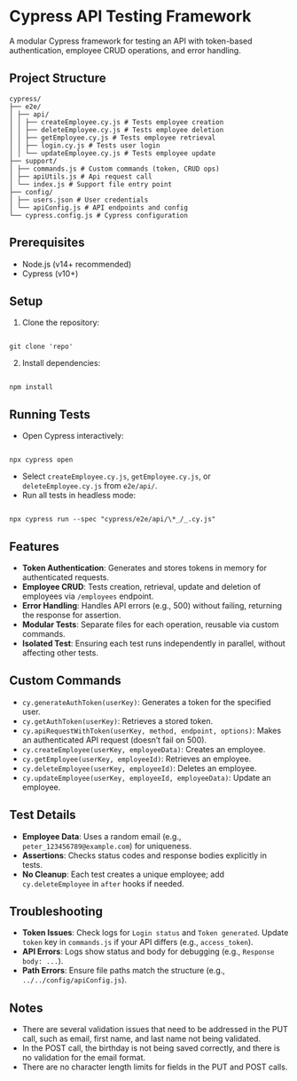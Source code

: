 
# Cypress API Testing Framework

A modular Cypress framework for testing an API with token-based authentication, employee CRUD operations, and error handling.

## Project Structure

```
cypress/
├── e2e/
│ ├── api/
│ │ ├── createEmployee.cy.js # Tests employee creation
│ │ ├── deleteEmployee.cy.js # Tests employee deletion
│ │ ├── getEmployee.cy.js # Tests employee retrieval
│ │ ├── login.cy.js # Tests user login
│ │ └── updateEmployee.cy.js # Tests employee update
├── support/
│ ├── commands.js # Custom commands (token, CRUD ops)
│ ├── apiUtils.js # Api request call
│ └── index.js # Support file entry point
├── config/
│ ├── users.json # User credentials
│ └── apiConfig.js # API endpoints and config
└── cypress.config.js # Cypress configuration
```

## Prerequisites
- Node.js (v14+ recommended)
- Cypress (v10+)

## Setup
1. Clone the repository:
```

git clone 'repo'

```
2. Install dependencies:
```

npm install

```

## Running Tests
- Open Cypress interactively:
```

npx cypress open

```
- Select `createEmployee.cy.js`, `getEmployee.cy.js`, or `deleteEmployee.cy.js` from `e2e/api/`.
- Run all tests in headless mode:
```

npx cypress run --spec "cypress/e2e/api/\*_/_.cy.js"

```

## Features
- **Token Authentication**: Generates and stores tokens in memory for authenticated requests.
- **Employee CRUD**: Tests creation, retrieval, update and deletion of employees via `/employees` endpoint.
- **Error Handling**: Handles API errors (e.g., 500) without failing, returning the response for assertion.
- **Modular Tests**: Separate files for each operation, reusable via custom commands.
- **Isolated Test**: Ensuring each test runs independently in parallel, without affecting other tests.

## Custom Commands
- `cy.generateAuthToken(userKey)`: Generates a token for the specified user.
- `cy.getAuthToken(userKey)`: Retrieves a stored token.
- `cy.apiRequestWithToken(userKey, method, endpoint, options)`: Makes an authenticated API request (doesn’t fail on 500).
- `cy.createEmployee(userKey, employeeData)`: Creates an employee.
- `cy.getEmployee(userKey, employeeId)`: Retrieves an employee.
- `cy.deleteEmployee(userKey, employeeId)`: Deletes an employee.
- `cy.updateEmployee(userKey, employeeId, employeeData)`: Update an employee.

## Test Details
- **Employee Data**: Uses a random email (e.g., `peter_123456789@example.com`) for uniqueness.
- **Assertions**: Checks status codes and response bodies explicitly in tests.
- **No Cleanup**: Each test creates a unique employee; add `cy.deleteEmployee` in `after` hooks if needed.

## Troubleshooting
- **Token Issues**: Check logs for `Login status` and `Token generated`. Update `token` key in `commands.js` if your API differs (e.g., `access_token`).
- **API Errors**: Logs show status and body for debugging (e.g., `Response body: ...`).
- **Path Errors**: Ensure file paths match the structure (e.g., `../../config/apiConfig.js`).

## Notes
- There are several validation issues that need to be addressed in the PUT call, such as email, first name, and last name not being validated.
- In the POST call, the birthday is not being saved correctly, and there is no validation for the email format.
- There are no character length limits for fields in the PUT and POST calls.
```
